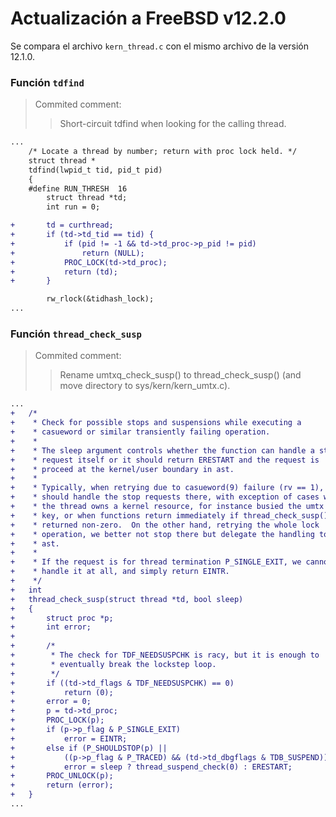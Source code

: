 # Actualización a FreeBSD v12.2.0

Se compara el archivo `kern_thread.c` con el mismo archivo de la versión 12.1.0.

### Función `tdfind`

> Commited comment:
>
> > Short-circuit tdfind when looking for the calling thread.

```diff
...
    /* Locate a thread by number; return with proc lock held. */
    struct thread *
    tdfind(lwpid_t tid, pid_t pid)
    {
    #define RUN_THRESH	16
        struct thread *td;
        int run = 0;

+       td = curthread;
+       if (td->td_tid == tid) {
+       	if (pid != -1 && td->td_proc->p_pid != pid)
+       		return (NULL);
+       	PROC_LOCK(td->td_proc);
+       	return (td);
+       }

        rw_rlock(&tidhash_lock);
...
```

### Función `thread_check_susp`

> Commited comment:
>
> > Rename umtxq_check_susp() to thread_check_susp() (and move directory to sys/kern/kern_umtx.c).

```diff
...
+   /*
+    * Check for possible stops and suspensions while executing a
+    * casueword or similar transiently failing operation.
+    *
+    * The sleep argument controls whether the function can handle a stop
+    * request itself or it should return ERESTART and the request is
+    * proceed at the kernel/user boundary in ast.
+    *
+    * Typically, when retrying due to casueword(9) failure (rv == 1), we
+    * should handle the stop requests there, with exception of cases when
+    * the thread owns a kernel resource, for instance busied the umtx
+    * key, or when functions return immediately if thread_check_susp()
+    * returned non-zero.  On the other hand, retrying the whole lock
+    * operation, we better not stop there but delegate the handling to
+    * ast.
+    *
+    * If the request is for thread termination P_SINGLE_EXIT, we cannot
+    * handle it at all, and simply return EINTR.
+    */
+   int
+   thread_check_susp(struct thread *td, bool sleep)
+   {
+   	struct proc *p;
+   	int error;
+
+   	/*
+   	 * The check for TDF_NEEDSUSPCHK is racy, but it is enough to
+   	 * eventually break the lockstep loop.
+   	 */
+   	if ((td->td_flags & TDF_NEEDSUSPCHK) == 0)
+   		return (0);
+   	error = 0;
+   	p = td->td_proc;
+   	PROC_LOCK(p);
+   	if (p->p_flag & P_SINGLE_EXIT)
+   		error = EINTR;
+   	else if (P_SHOULDSTOP(p) ||
+   	    ((p->p_flag & P_TRACED) && (td->td_dbgflags & TDB_SUSPEND)))
+   		error = sleep ? thread_suspend_check(0) : ERESTART;
+   	PROC_UNLOCK(p);
+   	return (error);
+   }
...
```
